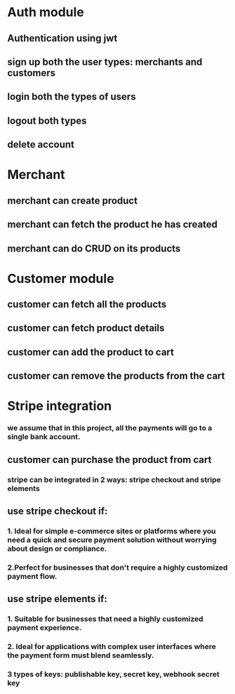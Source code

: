
# Auth module
## Authentication using jwt
## sign up both the user types: merchants and customers
## login both the types of users
## logout both types
## delete account 

# Merchant
## merchant can create product
## merchant can fetch the product he has created
## merchant can do CRUD on its products

# Customer module
## customer can fetch all the products
## customer can fetch product details
## customer can add the product to cart
## customer can remove the products from the cart

# Stripe integration
### we assume that in this project, all the payments will go to a single bank account.
## customer can purchase the product from cart
### stripe can be integrated in 2 ways: stripe checkout and stripe elements
## use stripe checkout if: 
### 1. Ideal for simple e-commerce sites or platforms where you need a quick and secure payment solution without worrying about design or compliance.
### 2.Perfect for businesses that don't require a highly customized payment flow.

## use stripe elements if:
### 1. Suitable for businesses that need a highly customized payment experience.
### 2. Ideal for applications with complex user interfaces where the payment form must blend seamlessly.

### 3 types of keys: publishable key, secret key, webhook secret key
